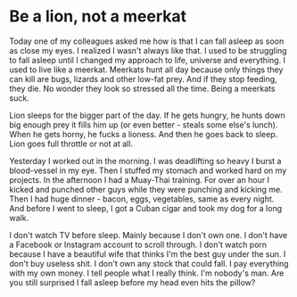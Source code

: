 # Be a lion, not a meerkat

Today one of my colleagues asked me how is that I can fall asleep as soon as close my eyes. I realized I wasn't always like that. I used to be struggling to fall asleep until I changed my approach to life, universe and everything. I used to live like a meerkat. Meerkats hunt all day because only things they can kill are bugs, lizards and other low-fat prey. And if they stop feeding, they die. No wonder they look so stressed all the time. Being a meerkats suck.

Lion sleeps for the bigger part of the day. If he gets hungry, he hunts down big enough prey it fills him up (or even better - steals some else's lunch). When he gets horny, he fucks a lioness. And then he goes back to sleep. Lion goes full throttle or not at all.

Yesterday I worked out in the morning. I was deadlifting so heavy I burst a blood-vessel in my eye. Then I stuffed my stomach and worked hard on my projects. In the afternoon I had a Muay-Thai training. For over an hour I kicked and punched other guys while they were punching and kicking me. Then I had huge dinner - bacon, eggs, vegetables, same as every night. And before I went to sleep, I got a Cuban cigar and took my dog for a long walk.

I don't watch TV before sleep. Mainly because I don't own one. I don't have a Facebook or Instagram account to scroll through. I don't watch porn because I have a beautiful wife that thinks I'm the best guy under the sun. I don't buy useless shit. I don't own any stock that could fall. I pay everything with my own money. I tell people what I really think. I'm nobody's man. Are you still surprised I fall asleep before my head even hits the pillow?

